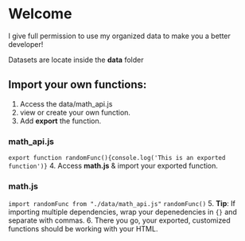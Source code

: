 # Welcome
I give full permission to use my organized data to make you a better developer!

Datasets are locate inside the **data** folder

## Import your own functions:
1. Access the data/math_api.js
2. view or create your own function.
3. Add **export** the function.
### math_api.js
```export function randomFunc(){console.log('This is an exported function')}```
4. Access **math.js** & import your exported function.
### math.js
```import randomFunc from "./data/math_api.js"```
```randomFunc()```
5. **Tip**: If importing multiple dependencies, wrap your depenedencies in ```{}``` and separate with commas.
6. There you go, your exported, customized functions should be working with your HTML.


